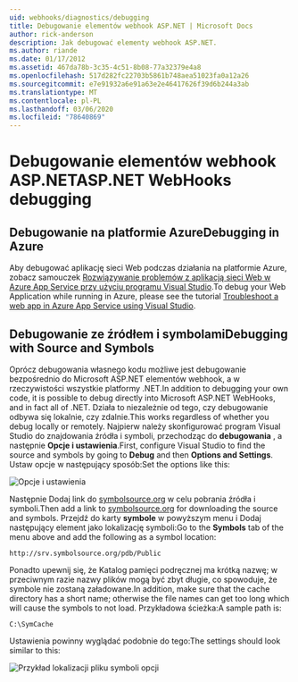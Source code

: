 ```yaml
---
uid: webhooks/diagnostics/debugging
title: Debugowanie elementów webhook ASP.NET | Microsoft Docs
author: rick-anderson
description: Jak debugować elementy webhook ASP.NET.
ms.author: riande
ms.date: 01/17/2012
ms.assetid: 467da78b-3c35-4c51-8b08-77a32379e4a8
ms.openlocfilehash: 517d282fc22703b5861b748aea51023fa0a12a26
ms.sourcegitcommit: e7e91932a6e91a63e2e46417626f39d6b244a3ab
ms.translationtype: MT
ms.contentlocale: pl-PL
ms.lasthandoff: 03/06/2020
ms.locfileid: "78640869"
---
```

# <a name="aspnet-webhooks-debugging"></a><span data-ttu-id="5e43f-103">Debugowanie elementów webhook ASP.NET</span><span class="sxs-lookup"><span data-stu-id="5e43f-103">ASP.NET WebHooks debugging</span></span>  

## <a name="debugging-in-azure"></a><span data-ttu-id="5e43f-104">Debugowanie na platformie Azure</span><span class="sxs-lookup"><span data-stu-id="5e43f-104">Debugging in Azure</span></span>

<span data-ttu-id="5e43f-105">Aby debugować aplikację sieci Web podczas działania na platformie Azure, zobacz samouczek [Rozwiązywanie problemów z aplikacją sieci Web w Azure App Service przy użyciu programu Visual Studio](https://azure.microsoft.com/documentation/articles/web-sites-dotnet-troubleshoot-visual-studio/#webserverlogs).</span><span class="sxs-lookup"><span data-stu-id="5e43f-105">To debug your Web Application while running in Azure, please see the tutorial [Troubleshoot a web app in Azure App Service using Visual Studio](https://azure.microsoft.com/documentation/articles/web-sites-dotnet-troubleshoot-visual-studio/#webserverlogs).</span></span>

## <a name="debugging-with-source-and-symbols"></a><span data-ttu-id="5e43f-106">Debugowanie ze źródłem i symbolami</span><span class="sxs-lookup"><span data-stu-id="5e43f-106">Debugging with Source and Symbols</span></span>

<span data-ttu-id="5e43f-107">Oprócz debugowania własnego kodu możliwe jest debugowanie bezpośrednio do Microsoft ASP.NET elementów webhook, a w rzeczywistości wszystkie platformy .NET.</span><span class="sxs-lookup"><span data-stu-id="5e43f-107">In addition to debugging your own code, it is possible to debug directly into Microsoft ASP.NET WebHooks, and in fact all of .NET.</span></span> <span data-ttu-id="5e43f-108">Działa to niezależnie od tego, czy debugowanie odbywa się lokalnie, czy zdalnie.</span><span class="sxs-lookup"><span data-stu-id="5e43f-108">This works regardless of whether you debug locally or remotely.</span></span> <span data-ttu-id="5e43f-109">Najpierw należy skonfigurować program Visual Studio do znajdowania źródła i symboli, przechodząc do **debugowania** , a następnie **Opcje i ustawienia**.</span><span class="sxs-lookup"><span data-stu-id="5e43f-109">First, configure Visual Studio to find the source and symbols by going to **Debug** and then **Options and Settings**.</span></span> <span data-ttu-id="5e43f-110">Ustaw opcje w następujący sposób:</span><span class="sxs-lookup"><span data-stu-id="5e43f-110">Set the options like this:</span></span>

![Opcje i ustawienia](_static/SourceSymbols.png)

<span data-ttu-id="5e43f-112">Następnie Dodaj link do [symbolsource.org](http://symbolsource.org) w celu pobrania źródła i symboli.</span><span class="sxs-lookup"><span data-stu-id="5e43f-112">Then add a link to [symbolsource.org](http://symbolsource.org) for downloading the source and symbols.</span></span> <span data-ttu-id="5e43f-113">Przejdź do karty **symbole** w powyższym menu i Dodaj następujący element jako lokalizację symboli:</span><span class="sxs-lookup"><span data-stu-id="5e43f-113">Go to the **Symbols** tab of the menu above and add the following as a symbol location:</span></span>

```
http://srv.symbolsource.org/pdb/Public
```

<span data-ttu-id="5e43f-114">Ponadto upewnij się, że Katalog pamięci podręcznej ma krótką nazwę; w przeciwnym razie nazwy plików mogą być zbyt długie, co spowoduje, że symbole nie zostaną załadowane.</span><span class="sxs-lookup"><span data-stu-id="5e43f-114">In addition, make sure that the cache directory has a short name; otherwise the file names can get too long which will cause the symbols to not load.</span></span> <span data-ttu-id="5e43f-115">Przykładowa ścieżka:</span><span class="sxs-lookup"><span data-stu-id="5e43f-115">A sample path is:</span></span>

```
C:\SymCache
```

<span data-ttu-id="5e43f-116">Ustawienia powinny wyglądać podobnie do tego:</span><span class="sxs-lookup"><span data-stu-id="5e43f-116">The settings should look similar to this:</span></span>

![Przykład lokalizacji pliku symboli opcji](_static/SymSource.png)
